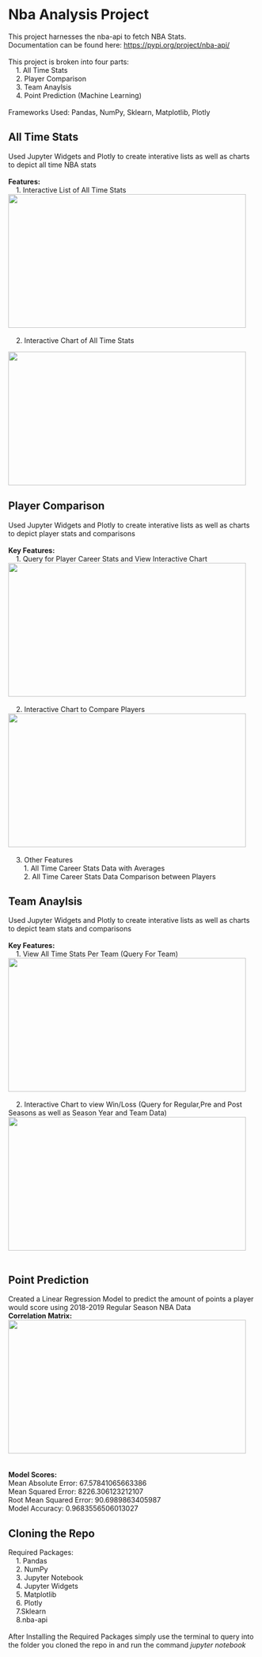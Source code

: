 # Nba Analysis Project
This project harnesses the nba-api to fetch NBA Stats.<br/>
Documentation can be found here: https://pypi.org/project/nba-api/<br/>
<br/>This project is broken into four parts:<br/>
       &nbsp;&nbsp;&nbsp;  1. All Time Stats<br/>
       &nbsp;&nbsp;&nbsp;  2. Player Comparison<br/>
       &nbsp;&nbsp;&nbsp;  3. Team Anaylsis<br/>
       &nbsp;&nbsp;&nbsp;  4. Point Prediction (Machine Learning)<br/>
 <br/> Frameworks Used: Pandas, NumPy, Sklearn, Matplotlib, Plotly
## All Time Stats
Used Jupyter Widgets and Plotly to create interative lists as well as charts to depict all time NBA stats <br/>
<br/>**Features:**<br/>
 &nbsp;&nbsp;&nbsp; 1. Interactive List of All Time Stats <br/>
<img src="https://media.giphy.com/media/XE78Hl1uaCFbL8Pl9t/giphy.gif" width="480" height="270"/><br/>
<br/>
 &nbsp;&nbsp;&nbsp; 2. Interactive Chart of All Time Stats <br/>
 
 <img src="https://media.giphy.com/media/QDQido5dtQ8XWxBdpT/giphy.gif" width="480" height="270"/><br/>


## Player Comparison
Used Jupyter Widgets and Plotly to create interative lists as well as charts to depict player stats and comparisons <br/>
<br/>**Key Features:**<br/>
 &nbsp;&nbsp;&nbsp; 1. Query for Player Career Stats and View Interactive Chart <br/>
<img src="https://media.giphy.com/media/EcKI8QdvWMooQ4XhsG/giphy.gif" width="480" height="270"/><br/>
<br/>
 &nbsp;&nbsp;&nbsp; 2. Interactive Chart to Compare Players <br/>
 <img src="https://media.giphy.com/media/N3DMBZTbNHHJFKpdjl/giphy.gif" width="480" height="270"/><br/>
 <br/>
 &nbsp;&nbsp;&nbsp; 3. Other Features <br/>
  &nbsp;&nbsp;&nbsp;  &nbsp;&nbsp;&nbsp; 1. All Time Career Stats Data with Averages<br/>
  &nbsp;&nbsp;&nbsp;  &nbsp;&nbsp;&nbsp; 2. All Time Career Stats Data Comparison between Players
  
 ## Team Anaylsis 
 Used Jupyter Widgets and Plotly to create interative lists as well as charts to depict team stats and comparisons <br/>
 <br/>**Key Features:**<br/>
 &nbsp;&nbsp;&nbsp; 1. View All Time Stats Per Team (Query For Team) <br/>
<img src="https://media.giphy.com/media/htzrnaWz9sA0ONBTFw/giphy.gif" width="480" height="270"/><br/>
<br/>
 &nbsp;&nbsp;&nbsp; 2. Interactive Chart to view Win/Loss (Query for Regular,Pre and Post Seasons as well as Season Year and Team Data) <br/>
<img src="https://media.giphy.com/media/j1uVxp1TZkAAn4l1UH/giphy.gif" width="480" height="270"/><br/>
<br/>

## Point Prediction
 Created a Linear Regression Model to predict the amount of points a player would score using 2018-2019 Regular Season NBA Data
 <br/>**Correlation Matrix:**<br/>
 <img src="https://i.imgur.com/91LNDkj.png" width="480" height="270"/><br/>
<br/>
<br/>**Model Scores:**
<br/>Mean Absolute Error: 67.57841065663386
<br/>Mean Squared Error: 8226.306123212107
<br/>Root Mean Squared Error: 90.6989863405987
<br/>Model Accuracy: 0.9683556506013027

## Cloning the Repo <br/>
Required Packages:<br/>
          &nbsp;&nbsp;&nbsp;     1. Pandas <br/>
          &nbsp;&nbsp;&nbsp;     2. NumPy <br/>
             &nbsp;&nbsp;&nbsp; 3. Jupyter Notebook <br/>
               &nbsp;&nbsp;&nbsp;   4. Jupyter Widgets <br/>
               &nbsp;&nbsp;&nbsp;  5. Matplotlib<br/> 
               &nbsp;&nbsp;&nbsp;   6. Plotly<br/> 
               &nbsp;&nbsp;&nbsp;   7.Sklearn<br/>
                &nbsp;&nbsp;&nbsp;   8.nba-api<br/>
<br/>After Installing the Required Packages simply use the terminal to query into the folder you cloned the repo in and run the command *jupyter notebook*
               
               
        
        
   
